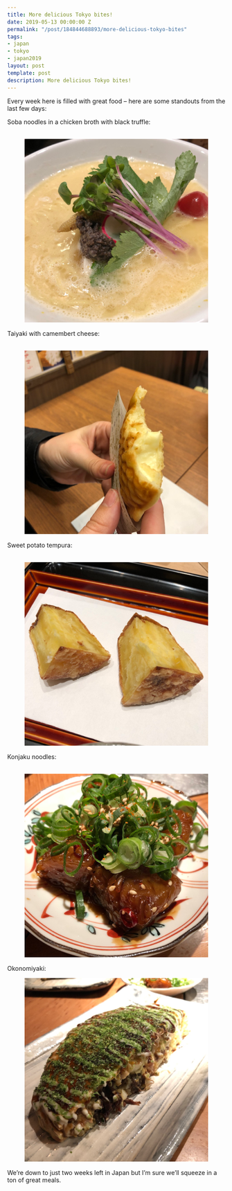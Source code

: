 ```yaml
---
title: More delicious Tokyo bites!
date: 2019-05-13 00:00:00 Z
permalink: "/post/184844688893/more-delicious-tokyo-bites"
tags:
- japan
- tokyo
- japan2019
layout: post
template: post
description: More delicious Tokyo bites!
---
```


<p>Every week here is filled with great food – here are some standouts from the last few days:</p><p>Soba noodles in a chicken broth with black truffle:<br><br></p><figure class="tmblr-full" data-orig-height="1024" data-orig-width="1024"><img src="/images/02a4f29e7262c685dfbbbc91d8a29876d660ebc87645c499e90b9796c18eac2f.png" data-orig-height="1024" data-orig-width="1024"></figure><p>Taiyaki with camembert cheese:<br><br></p><figure class="tmblr-full" data-orig-height="1024" data-orig-width="1024"><img src="/images/d7c4ba9a464abadd69abea44d57955d3e47432a081db794a45fef9146f6276f2.png" data-orig-height="1024" data-orig-width="1024"></figure><p>Sweet potato tempura:<br><br></p><figure class="tmblr-full" data-orig-height="1024" data-orig-width="1024"><img src="/images/20172665d1309eca313a29a0959beff2e70724295f564325260f6eb1a9b84b47.png" data-orig-height="1024" data-orig-width="1024"></figure><p>Konjaku noodles:<br><br></p><figure class="tmblr-full" data-orig-height="1024" data-orig-width="1024"><img src="/images/22283ffd4834abc12dcf65a89cf2ae5a7a91beba59240b1db04f3a5d735a6310.png" data-orig-height="1024" data-orig-width="1024"></figure><p>Okonomiyaki:</p><figure class="tmblr-full" data-orig-height="1024" data-orig-width="1024"><img src="/images/8aecd43b156e6f13c77826621c5bd7eeecd082d0e83392407de9a0990526b251.png" data-orig-height="1024" data-orig-width="1024"></figure><p>We’re down to just two weeks left in Japan but I’m sure we’ll squeeze in a ton of great meals.</p>